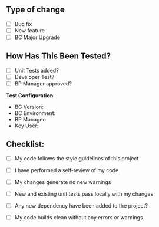 ## Type of change

- [ ] Bug fix
- [ ] New feature
- [ ] BC Major Upgrade

## How Has This Been Tested?

- [ ] Unit Tests added?
- [ ] Developer Test?
- [ ] BP Manager approved?

**Test Configuration**:
* BC Version: 
* BC Environment:
* BP Manager:
* Key User:

## Checklist:

- [ ] My code follows the style guidelines of this project
- [ ] I have performed a self-review of my code
- [ ] My changes generate no new warnings
- [ ] New and existing unit tests pass locally with my changes
- [ ] Any new dependency have been added to the project?
- [ ] My code builds clean without any errors or warnings

